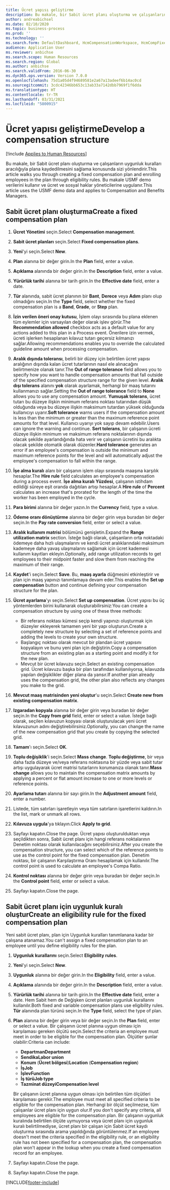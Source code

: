 ```yaml
---
title: Ücret yapısı geliştirme
description: Bu makale, bir Sabit ücret planı oluşturma ve çalışanların uygunluk kuralları aracılığıyla plana kaydedilmesini sağlama konusunda sizi yönlendirir.
author: andreabichsel
ms.date: 02/10/2020
ms.topic: business-process
ms.prod: ''
ms.technology: ''
ms.search.form: DefaultDashboard, HcmCompensationWorkspace, HcmCompFixedPlansPart, HRMCompFixedPlanTable, HRMCompCreateGridDialog, HRCCompGridView, HRMCompEligibility,  HRCCompGrid
audience: Application User
ms.reviewer: anbichse
ms.search.scope: Human Resources
ms.search.region: Global
ms.author: anbichse
ms.search.validFrom: 2016-06-30
ms.dyn365.ops.version: Version 7.0.0
ms.openlocfilehash: 75d1a05d4f94689581e2a67a13adeef6b14ac0cd
ms.sourcegitcommit: 3cdc42346bb653c13ab33a7142dbb7969f1f6dda
ms.translationtype: HT
ms.contentlocale: tr-TR
ms.lasthandoff: 03/31/2021
ms.locfileid: "5800915"
---
```

# <a name="develop-a-compensation-structure"></a><span data-ttu-id="99e0c-103">Ücret yapısı geliştirme</span><span class="sxs-lookup"><span data-stu-id="99e0c-103">Develop a compensation structure</span></span>

[!include [Applies to Human Resources](../includes/applies-to-hr.md)]

<span data-ttu-id="99e0c-104">Bu makale, bir Sabit ücret planı oluşturma ve çalışanların uygunluk kuralları aracılığıyla plana kaydedilmesini sağlama konusunda sizi yönlendirir.</span><span class="sxs-lookup"><span data-stu-id="99e0c-104">This article walks you through creating a fixed compensation plan and enrolling employees in the plan through eligibility rules.</span></span> <span data-ttu-id="99e0c-105">Bu makale USMF demo verilerini kullanır ve ücret ve sosyal haklar yöneticilerine uygulanır.</span><span class="sxs-lookup"><span data-stu-id="99e0c-105">This article uses the USMF demo data and applies to Compensation and Benefits Managers.</span></span>

## <a name="create-a-fixed-compensation-plan"></a><span data-ttu-id="99e0c-106">Sabit ücret planı oluşturma</span><span class="sxs-lookup"><span data-stu-id="99e0c-106">Create a fixed compensation plan</span></span>

1. <span data-ttu-id="99e0c-107">**Ücret Yönetimi** seçin.</span><span class="sxs-lookup"><span data-stu-id="99e0c-107">Select **Compensation management**.</span></span>

2. <span data-ttu-id="99e0c-108">**Sabit ücret planları** seçin.</span><span class="sxs-lookup"><span data-stu-id="99e0c-108">Select **Fixed compensation plans**.</span></span>

3. <span data-ttu-id="99e0c-109">**Yeni**'yi seçin.</span><span class="sxs-lookup"><span data-stu-id="99e0c-109">Select **New**.</span></span>

4. <span data-ttu-id="99e0c-110">**Plan** alanına bir değer girin.</span><span class="sxs-lookup"><span data-stu-id="99e0c-110">In the **Plan** field, enter a value.</span></span>

5. <span data-ttu-id="99e0c-111">**Açıklama** alanında bir değer girin.</span><span class="sxs-lookup"><span data-stu-id="99e0c-111">In the **Description** field, enter a value.</span></span>

6. <span data-ttu-id="99e0c-112">**Yürürlük tarihi** alanına bir tarih girin.</span><span class="sxs-lookup"><span data-stu-id="99e0c-112">In the **Effective date** field, enter a date.</span></span>

7. <span data-ttu-id="99e0c-113">**Tür** alanında, sabit ücret planının bir **Bant**, **Derece** veya **Adım** planı olup olmadığını seçin.</span><span class="sxs-lookup"><span data-stu-id="99e0c-113">In the **Type** field, select whether the fixed compensation plan is a **Band**, **Grade**, or **Step** plan.</span></span>

8. <span data-ttu-id="99e0c-114">**İzin verilen öneri onay kutusu**, İşlem olayı sırasında bu plana eklenen tüm eylemler için varsayılan değer olarak işlev görür.</span><span class="sxs-lookup"><span data-stu-id="99e0c-114">The **Recommendation allowed** checkbox acts as a default value for any actions added to this plan in a Process event.</span></span> <span data-ttu-id="99e0c-115">Önerilere izin vermek, ücreti işlerken hesaplanan kılavuz tutarı geçersiz kılmanızı sağlar.</span><span class="sxs-lookup"><span data-stu-id="99e0c-115">Allowing recommendations enables you to override the calculated guideline amount when processing compensation.</span></span>

9. <span data-ttu-id="99e0c-116">**Aralık dışında toleransı**, belirli bir düzey için belirtilen ücret yapısı aralığının dışında kalan ücret tutarlarının nasıl ele alınacağını belirtmenize olanak tanır.</span><span class="sxs-lookup"><span data-stu-id="99e0c-116">The **Out of range tolerance** field allows you to specify how you want to handle compensation amounts that fall outside of the specified compensation structure range for the given level.</span></span> <span data-ttu-id="99e0c-117">**Aralık dışı tolerans** alanını **yok** olarak ayarlamak, herhangi bir maaş tutarını kullanmanızı sağlar.</span><span class="sxs-lookup"><span data-stu-id="99e0c-117">Setting the **Out of range tolerance** field to **None** allows you to use any compensation amount.</span></span> <span data-ttu-id="99e0c-118">**Yumuşak tolerans**, ücret tutarı bu düzeye ilişkin minimum referans noktası tutarından düşük olduğunda veya bu düzeye ilişkin maksimum tutardan yüksek olduğunda kullanıcıyı uyarır.</span><span class="sxs-lookup"><span data-stu-id="99e0c-118">**Soft tolerance** warns users if the compensation amount is less than the minimum or greater than the maximum reference point amounts for that level.</span></span> <span data-ttu-id="99e0c-119">Kullanıcı uyarıyı yok sayıp devam edebilir.</span><span class="sxs-lookup"><span data-stu-id="99e0c-119">Users can ignore the warning and continue.</span></span> <span data-ttu-id="99e0c-120">**Sert tolerans**, bir çalışanın ücreti düzeye ilişkin minimum ve maksimum referans noktalarının dışında olacak şekilde ayarlandığında hata verir ve çalışanın ücretini bu aralıkta olacak şekilde otomatik olarak düzenler.</span><span class="sxs-lookup"><span data-stu-id="99e0c-120">**Hard tolerance** generates an error if an employee's compensation is outside the minimum and maximum reference points for the level and will automatically adjust the employee's compensation to fall within the range.</span></span>

10. <span data-ttu-id="99e0c-121">**İşe alma kuralı** alanı bir çalışanın işlem olayı sırasında maaşına karşılık hesaplar.</span><span class="sxs-lookup"><span data-stu-id="99e0c-121">The **Hire rule** field calculates an employee's compensation during a process event.</span></span> <span data-ttu-id="99e0c-122">**İşe alma kuralı** **Yüzdesi**, çalışanın istihdam edildiği süreye eşit oranda dağıtılan artışı hesaplar.</span><span class="sxs-lookup"><span data-stu-id="99e0c-122">A **Hire rule** of **Percent** calculates an increase that's prorated for the length of the time the worker has been employed in the cycle.</span></span>

11. <span data-ttu-id="99e0c-123">**Para birimi** alanına bir değer yazın.</span><span class="sxs-lookup"><span data-stu-id="99e0c-123">In the **Currency** field, type a value.</span></span>

12. <span data-ttu-id="99e0c-124">**Ödeme oranı dönüştürme** alanına bir değer girin veya buradan bir değer seçin.</span><span class="sxs-lookup"><span data-stu-id="99e0c-124">In the **Pay rate conversion** field, enter or select a value.</span></span>

13. <span data-ttu-id="99e0c-125">**Aralık kullanım matrisi** bölümünü genişletin.</span><span class="sxs-lookup"><span data-stu-id="99e0c-125">Expand the **Range utilization matrix** section.</span></span> <span data-ttu-id="99e0c-126">İsteğe bağlı olarak, çalışanların orta noktadaki ödemeye daha hızlı ulaşmalarını ve kendi ücret aralıklarındaki maksimum kademeye daha yavaş ulaşmalarını sağlamak için ücret kademesi kullanım kayıtları ekleyin.</span><span class="sxs-lookup"><span data-stu-id="99e0c-126">Optionally, add range utilization records to get employees to their midpoint faster and slow them from reaching the maximum of their range.</span></span>

14. <span data-ttu-id="99e0c-127">**Kaydet**'i seçin.</span><span class="sxs-lookup"><span data-stu-id="99e0c-127">Select **Save**.</span></span> <span data-ttu-id="99e0c-128">Bu, **maaş ayarla** düğmesini etkinleştirir ve plan için maaş yapınızı tanımlamaya devam eder.</span><span class="sxs-lookup"><span data-stu-id="99e0c-128">This enables the **Set up compensation** button and continue defining your compensation structure for the plan.</span></span>

15. <span data-ttu-id="99e0c-129">**Ücret ayarlama**'yı seçin.</span><span class="sxs-lookup"><span data-stu-id="99e0c-129">Select **Set up compensation**.</span></span> <span data-ttu-id="99e0c-130">Ücret yapısı bu üç yöntemlerden birini kullanarak oluşturabilirsiniz:</span><span class="sxs-lookup"><span data-stu-id="99e0c-130">You can create a compensation structure by using one of these three methods:</span></span>

    - <span data-ttu-id="99e0c-131">Bir referans noktası kümesi seçip kendi yapınızı oluşturmak için düzeyler ekleyerek tamamen yeni bir yapı oluşturun.</span><span class="sxs-lookup"><span data-stu-id="99e0c-131">Create a completely new structure by selecting a set of reference points and adding the levels to create your own structure.</span></span>
    - <span data-ttu-id="99e0c-132">Başlangıç noktası olarak mevcut bir plandan ücret yapısını kopyalayın ve bunu yeni plan için değiştirin.</span><span class="sxs-lookup"><span data-stu-id="99e0c-132">Copy a compensation structure from an existing plan as a starting point and modify it for the new plan.</span></span>
    - <span data-ttu-id="99e0c-133">Mevcut bir ücret kılavuzu seçin.</span><span class="sxs-lookup"><span data-stu-id="99e0c-133">Select an existing compensation grid.</span></span> <span data-ttu-id="99e0c-134">Ücret kılavuzu başka bir plan tarafından kullanılıyorsa, kılavuzda yapılan değişiklikler diğer plana da yansır.</span><span class="sxs-lookup"><span data-stu-id="99e0c-134">If another plan already uses the compensation grid, the other plan also reflects any changes you make to the grid.</span></span>

16. <span data-ttu-id="99e0c-135">**Mevcut maaş matrisinden yeni oluştur**'u seçin.</span><span class="sxs-lookup"><span data-stu-id="99e0c-135">Select **Create new from existing compensation matrix**.</span></span>

17. <span data-ttu-id="99e0c-136">**Izgaradan kopyala** alanına bir değer girin veya buradan bir değer seçin.</span><span class="sxs-lookup"><span data-stu-id="99e0c-136">In the **Copy from grid** field, enter or select a value.</span></span> <span data-ttu-id="99e0c-137">İsteğe bağlı olarak, seçilen kılavuzun kopyası olarak oluşturulacak yeni ücret kılavuzunun adını değiştirebilirsiniz.</span><span class="sxs-lookup"><span data-stu-id="99e0c-137">Optionally, you can change the name of the new compensation grid that you create by copying the selected grid.</span></span>

18. <span data-ttu-id="99e0c-138">**Tamam**'ı seçin.</span><span class="sxs-lookup"><span data-stu-id="99e0c-138">Select **OK**.</span></span>

19. <span data-ttu-id="99e0c-139">**Toplu değişiklik**'i seçin.</span><span class="sxs-lookup"><span data-stu-id="99e0c-139">Select **Mass change**.</span></span> <span data-ttu-id="99e0c-140">**Toplu değiştirme**, bir veya daha fazla düzeye ve/veya referans noktasına bir yüzde veya sabit tutar artışı uygulayarak ücret matrisi tutarlarını korumanıza olanak tanır.</span><span class="sxs-lookup"><span data-stu-id="99e0c-140">**Mass change** allows you to maintain the compensation matrix amounts by applying a percent or flat amount increase to one or more levels or reference points.</span></span>

20. <span data-ttu-id="99e0c-141">**Ayarlama tutarı** alanına bir sayı girin.</span><span class="sxs-lookup"><span data-stu-id="99e0c-141">In the **Adjustment amount** field, enter a number.</span></span>

21. <span data-ttu-id="99e0c-142">Listede, tüm satırları işaretleyin veya tüm satırların işaretlerini kaldırın.</span><span class="sxs-lookup"><span data-stu-id="99e0c-142">In the list, mark or unmark all rows.</span></span>

22. <span data-ttu-id="99e0c-143">**Kılavuza uygula**'ya tıklayın.</span><span class="sxs-lookup"><span data-stu-id="99e0c-143">Click **Apply to grid**.</span></span>

23. <span data-ttu-id="99e0c-144">Sayfayı kapatın.</span><span class="sxs-lookup"><span data-stu-id="99e0c-144">Close the page.</span></span> <span data-ttu-id="99e0c-145">Ücret yapısı oluşturulduktan veya seçildikten sonra, Sabit ücret planı için hangi referans noktalarının Denetim noktası olarak kullanılacağını seçebilirsiniz.</span><span class="sxs-lookup"><span data-stu-id="99e0c-145">After you create the compensation structure, you can select which of the reference points to use as the control point for the fixed compensation plan.</span></span> <span data-ttu-id="99e0c-146">Denetim noktası, bir çalışanın Karşılaştırma Oranı hesaplamak için kullanılır.</span><span class="sxs-lookup"><span data-stu-id="99e0c-146">The control point is used to calculate an employee's Compa Ratio.</span></span>

24. <span data-ttu-id="99e0c-147">**Kontrol noktası** alanına bir değer girin veya buradan bir değer seçin.</span><span class="sxs-lookup"><span data-stu-id="99e0c-147">In the **Control point** field, enter or select a value.</span></span>

25. <span data-ttu-id="99e0c-148">Sayfayı kapatın.</span><span class="sxs-lookup"><span data-stu-id="99e0c-148">Close the page.</span></span>

## <a name="create-an-eligibility-rule-for-the-fixed-compensation-plan"></a><span data-ttu-id="99e0c-149">Sabit ücret planı için uygunluk kuralı oluştur</span><span class="sxs-lookup"><span data-stu-id="99e0c-149">Create an eligibility rule for the fixed compensation plan</span></span>

<span data-ttu-id="99e0c-150">Yeni sabit ücret planı, plan için Uygunluk kuralları tanımlanana kadar bir çalışana atanamaz.</span><span class="sxs-lookup"><span data-stu-id="99e0c-150">You can't assign a fixed compensation plan to an employee until you define eligibility rules for the plan.</span></span>  

1. <span data-ttu-id="99e0c-151">**Uygunluk kurallarını** seçin.</span><span class="sxs-lookup"><span data-stu-id="99e0c-151">Select **Eligibility rules**.</span></span>

2. <span data-ttu-id="99e0c-152">**Yeni**'yi seçin.</span><span class="sxs-lookup"><span data-stu-id="99e0c-152">Select **New**.</span></span>

3. <span data-ttu-id="99e0c-153">**Uygunluk** alanına bir değer girin.</span><span class="sxs-lookup"><span data-stu-id="99e0c-153">In the **Eligibility** field, enter a value.</span></span>

4. <span data-ttu-id="99e0c-154">**Açıklama** alanında bir değer girin.</span><span class="sxs-lookup"><span data-stu-id="99e0c-154">In the **Description** field, enter a value.</span></span>

5. <span data-ttu-id="99e0c-155">**Yürürlük tarihi** alanına bir tarih girin.</span><span class="sxs-lookup"><span data-stu-id="99e0c-155">In the **Effective date** field, enter a date.</span></span> <span data-ttu-id="99e0c-156">Hem Sabit hem de Değişken ücret planları uygunluk kurallarını kullanılır.</span><span class="sxs-lookup"><span data-stu-id="99e0c-156">Both fixed and variable compensation plans use eligibility rules.</span></span> <span data-ttu-id="99e0c-157">**Tür** alanında plan türünü seçin.</span><span class="sxs-lookup"><span data-stu-id="99e0c-157">In the **Type** field, select the type of plan.</span></span>

6. <span data-ttu-id="99e0c-158">**Plan** alanına bir değer girin veya bir değer seçin.</span><span class="sxs-lookup"><span data-stu-id="99e0c-158">In the **Plan** field, enter or select a value.</span></span> <span data-ttu-id="99e0c-159">Bir çalışanın ücret planına uygun olması için karşılaması gereken ölçütü seçin.</span><span class="sxs-lookup"><span data-stu-id="99e0c-159">Select the criteria an employee must meet in order to be eligible for the compensation plan.</span></span> <span data-ttu-id="99e0c-160">Ölçütler şunlar olabilir:</span><span class="sxs-lookup"><span data-stu-id="99e0c-160">Criteria can include:</span></span>

    - <span data-ttu-id="99e0c-161">**Departman**</span><span class="sxs-lookup"><span data-stu-id="99e0c-161">**Department**</span></span>
    - <span data-ttu-id="99e0c-162">**Sendika**</span><span class="sxs-lookup"><span data-stu-id="99e0c-162">**Labor union**</span></span>
    - <span data-ttu-id="99e0c-163">**Konum** (**Ücret bölgesi**)</span><span class="sxs-lookup"><span data-stu-id="99e0c-163">**Location** (**Compensation region**)</span></span>
    - <span data-ttu-id="99e0c-164">**İş**</span><span class="sxs-lookup"><span data-stu-id="99e0c-164">**Job**</span></span>
    - <span data-ttu-id="99e0c-165">**İşlev**</span><span class="sxs-lookup"><span data-stu-id="99e0c-165">**Function**</span></span>
    - <span data-ttu-id="99e0c-166">**İş türü**</span><span class="sxs-lookup"><span data-stu-id="99e0c-166">**Job type**</span></span>
    - <span data-ttu-id="99e0c-167">**Tazminat düzeyi**</span><span class="sxs-lookup"><span data-stu-id="99e0c-167">**Compensation level**</span></span>
    
    <span data-ttu-id="99e0c-168">Bir çalışanın ücret planına uygun olması için belirtilen tüm ölçütleri karşılaması gerekir.</span><span class="sxs-lookup"><span data-stu-id="99e0c-168">The employee must meet all specified criteria to be eligible for the compensation plan.</span></span> <span data-ttu-id="99e0c-169">Herhangi bir ölçüt seçilmezse, tüm çalışanlar ücret planı için uygun olur.</span><span class="sxs-lookup"><span data-stu-id="99e0c-169">If you don't specify any criteria, all employees are eligible for the compensation plan.</span></span> <span data-ttu-id="99e0c-170">Bir çalışanın uygunluk kuralında belirtilen ölçüte uymuyorsa veya ücret planı için uygunluk kuralı belirtilmediyse, ücret planı bir çalışan için Sabit ücret kaydı oluşturma sırasında arama yapıldığında görüntülenmez.</span><span class="sxs-lookup"><span data-stu-id="99e0c-170">If an employee doesn't meet the criteria specified in the eligibility rule, or an eligibility rule has not been specified for a compensation plan, the compensation plan won't appear in the lookup when you create a fixed compensation record for an employee.</span></span>

7. <span data-ttu-id="99e0c-171">Sayfayı kapatın.</span><span class="sxs-lookup"><span data-stu-id="99e0c-171">Close the page.</span></span>

8. <span data-ttu-id="99e0c-172">Sayfayı kapatın.</span><span class="sxs-lookup"><span data-stu-id="99e0c-172">Close the page.</span></span>



[!INCLUDE[footer-include](../includes/footer-banner.md)]